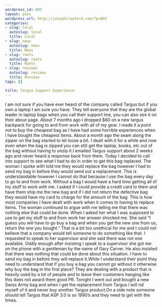 ```yaml
--- 
wordpress_id: 893
layout: post
wordpress_url: http://josephcrawford.com/?p=893
categories: 
- slug: local
  autoslug: local
  title: Local
- slug: news
  autoslug: news
  title: News
- slug: rants
  autoslug: rants
  title: Rants
- slug: reviews
  autoslug: reviews
  title: Reviews
tags: []

title: Targus Support Experience
---
```

I am not sure if you have ever heard of the company called Targus but if you own a laptop I am sure you have. They tell everyone that they are the global leader in laptop bags when you call their support line, you can also see it on their about page. About 7 months ago I dropped $60 on a new targus backpack for going to and from work with all of my gear. I made it a point not to buy the cheapest bag as I have had some horrible experiences when I have bought the cheapest items. About a month ago the seam along the zipper on the bag started to let loose a bit. I dealt with it for a while and now even when the bag is zipped you can still get the laptop, books, etc out of the bag without having to unzip it.I emailed Targus support about 2 weeks ago and never heard a response back from them. Today I decided to call into support to see what I had to do in order to get this bag replaced. The woman I spoke with told me they would replace the bag however I had to send my bag in before they would send out a replacement. This is understandable however I cannot do that because I use the bag every day to go to and from work. Without a bag I would have a hard time getting all of my stuff to work with me. I asked if I could provide a credit card to them and have them ship me the new bag and if I did not return the defective bag they would have my card to charge for the amount of the bag. This is how most companies I have dealt with work when it comes to having to replace items. The woman continued to argue with me telling me that there was nothing else that could be done. When I asked her what I was supposed to use to get my stuff to and from work her answer shocked me. She said “I guess you will have to go buy a bag and when you get the new one from us, return the one you bought.” That is a bit too unethical for me and I could not believe that a company would tell someone to do something like that. I requested to speak to her supervisor and she said there was not one available. Oddly enough after insisting I speak to a supervisor she got me on the phone with a gentleman by the name of Gary Carver. He also insisted that there was nothing that could be done about this situation. I have to send my bag in before they will replace it.While I understand their point they need to understand that if you buy a bag you cannot go without it otherwise why buy the bag in the first place? They are dealing with a product that is heavily used by a lot of people and to leave their customers hanging like this does not award them good PR. Tonight I went out and bought a new Swiss Army bag and when I get the replacement from Targus I will rid myself of it and never buy another Targus product.On a side note someone should tell Targus that ASP 3.0 is so 1990’s and they need to get with the times.
